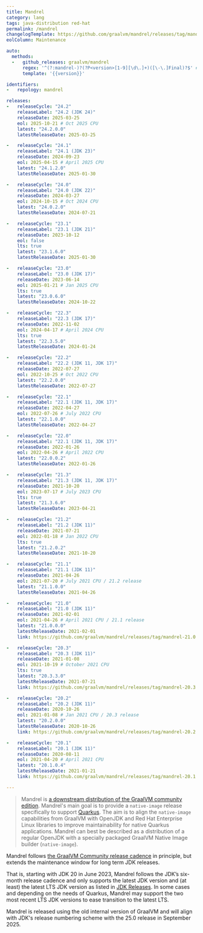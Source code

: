 ```yaml
---
title: Mandrel
category: lang
tags: java-distribution red-hat
permalink: /mandrel
changelogTemplate: https://github.com/graalvm/mandrel/releases/tag/mandrel-__LATEST__-Final
eolColumn: Maintenance

auto:
  methods:
  -   github_releases: graalvm/mandrel
      regex: '^(?:mandrel-)?(?P<version>[1-9][\d\.]+)([\-\.]Final)?$' # see https://regex101.com/r/8FkqI5/1
      template: '{{version}}'

identifiers:
-   repology: mandrel

releases:
-   releaseCycle: "24.2"
    releaseLabel: "24.2 (JDK 24)"
    releaseDate: 2025-03-25
    eol: 2025-10-21 # Oct 2025 CPU
    latest: "24.2.0.0"
    latestReleaseDate: 2025-03-25

-   releaseCycle: "24.1"
    releaseLabel: "24.1 (JDK 23)"
    releaseDate: 2024-09-23
    eol: 2025-04-15 # April 2025 CPU
    latest: "24.1.2.0"
    latestReleaseDate: 2025-01-30

-   releaseCycle: "24.0"
    releaseLabel: "24.0 (JDK 22)"
    releaseDate: 2024-03-27
    eol: 2024-10-15 # Oct 2024 CPU
    latest: "24.0.2.0"
    latestReleaseDate: 2024-07-21

-   releaseCycle: "23.1"
    releaseLabel: "23.1 (JDK 21)"
    releaseDate: 2023-10-12
    eol: false
    lts: true
    latest: "23.1.6.0"
    latestReleaseDate: 2025-01-30

-   releaseCycle: "23.0"
    releaseLabel: "23.0 (JDK 17)"
    releaseDate: 2023-06-14
    eol: 2025-01-21 # Jan 2025 CPU
    lts: true
    latest: "23.0.6.0"
    latestReleaseDate: 2024-10-22

-   releaseCycle: "22.3"
    releaseLabel: "22.3 (JDK 17)"
    releaseDate: 2022-11-02
    eol: 2024-04-17 # April 2024 CPU
    lts: true
    latest: "22.3.5.0"
    latestReleaseDate: 2024-01-24

-   releaseCycle: "22.2"
    releaseLabel: "22.2 (JDK 11, JDK 17)"
    releaseDate: 2022-07-27
    eol: 2022-10-25 # Oct 2022 CPU
    latest: "22.2.0.0"
    latestReleaseDate: 2022-07-27

-   releaseCycle: "22.1"
    releaseLabel: "22.1 (JDK 11, JDK 17)"
    releaseDate: 2022-04-27
    eol: 2022-07-26 # July 2022 CPU
    latest: "22.1.0.0"
    latestReleaseDate: 2022-04-27

-   releaseCycle: "22.0"
    releaseLabel: "22.1 (JDK 11, JDK 17)"
    releaseDate: 2022-01-26
    eol: 2022-04-26 # April 2022 CPU
    latest: "22.0.0.2"
    latestReleaseDate: 2022-01-26

-   releaseCycle: "21.3"
    releaseLabel: "21.3 (JDK 11, JDK 17)"
    releaseDate: 2021-10-20
    eol: 2023-07-17 # July 2023 CPU
    lts: true
    latest: "21.3.6.0"
    latestReleaseDate: 2023-04-21

-   releaseCycle: "21.2"
    releaseLabel: "21.2 (JDK 11)"
    releaseDate: 2021-07-21
    eol: 2022-01-18 # Jan 2022 CPU
    lts: true
    latest: "21.2.0.2"
    latestReleaseDate: 2021-10-20

-   releaseCycle: "21.1"
    releaseLabel: "21.1 (JDK 11)"
    releaseDate: 2021-04-26
    eol: 2021-07-20 # July 2021 CPU / 21.2 release
    latest: "21.1.0.0"
    latestReleaseDate: 2021-04-26

-   releaseCycle: "21.0"
    releaseLabel: "21.0 (JDK 11)"
    releaseDate: 2021-02-01
    eol: 2021-04-26 # April 2021 CPU / 21.1 release
    latest: "21.0.0.0"
    latestReleaseDate: 2021-02-01
    link: https://github.com/graalvm/mandrel/releases/tag/mandrel-21.0.0.0.Final

-   releaseCycle: "20.3"
    releaseLabel: "20.3 (JDK 11)"
    releaseDate: 2021-01-08
    eol: 2021-10-19 # October 2021 CPU
    lts: true
    latest: "20.3.3.0"
    latestReleaseDate: 2021-07-21
    link: https://github.com/graalvm/mandrel/releases/tag/mandrel-20.3.3.0-Final

-   releaseCycle: "20.2"
    releaseLabel: "20.2 (JDK 11)"
    releaseDate: 2020-10-26
    eol: 2021-01-08 # Jan 2021 CPU / 20.3 release
    latest: "20.2.0.0"
    latestReleaseDate: 2020-10-26
    link: https://github.com/graalvm/mandrel/releases/tag/mandrel-20.2.0.0.Final

-   releaseCycle: "20.1"
    releaseLabel: "20.1 (JDK 11)"
    releaseDate: 2020-08-11
    eol: 2021-04-20 # April 2021 CPU
    latest: "20.1.0.4"
    latestReleaseDate: 2021-01-21
    link: https://github.com/graalvm/mandrel/releases/tag/mandrel-20.1.0.4.Final

---
```


> Mandrel is [a downstream distribution of the GraalVM community edition](https://developers.redhat.com/blog/2020/06/05/mandrel-a-community-distribution-of-graalvm-for-the-red-hat-build-of-quarkus/).
> Mandrel's main goal is to provide a `native-image` release specifically to support [Quarkus](https://quarkus.io). The
> aim is to align the `native-image` capabilities from GraalVM with OpenJDK and Red Hat Enterprise Linux libraries to
> improve maintainability for native Quarkus applications. Mandrel can best be described as a distribution of a regular
> OpenJDK with a specially packaged GraalVM Native Image builder (`native-image`).

Mandrel follows [the GraalVM Community release cadence](https://www.graalvm.org/release-calendar/) in principle, but
extends the maintenance window for long term JDK releases.

That is, starting with JDK 20 in June 2023, Mandrel follows the JDK’s six-month release cadence and only supports the
latest JDK version and (at least) the latest LTS JDK version as listed in [JDK Releases](https://www.java.com/releases/).
In some cases and depending on the needs of Quarkus, Mandrel may support the two most recent LTS JDK versions to ease
transition to the latest LTS.

Mandrel is released using the old internal version of GraalVM and will align with JDK's release numbering scheme with
the 25.0 release in September 2025.
